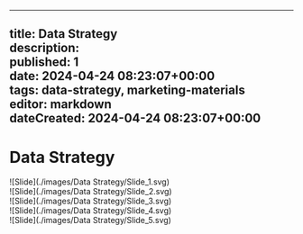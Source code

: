 


  
---  
title: Data Strategy  
description:   
published: 1  
date: 2024-04-24 08:23:07+00:00  
tags: data-strategy, marketing-materials  
editor: markdown  
dateCreated: 2024-04-24 08:23:07+00:00  
---  
  

# Data Strategy
  
![Slide](./images/Data Strategy/Slide_1.svg)  
![Slide](./images/Data Strategy/Slide_2.svg)  
![Slide](./images/Data Strategy/Slide_3.svg)  
![Slide](./images/Data Strategy/Slide_4.svg)  
![Slide](./images/Data Strategy/Slide_5.svg)